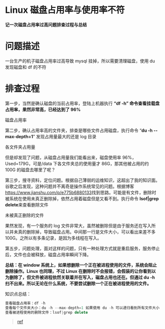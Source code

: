 # 

# Linux 磁盘占用率与使用率不符

**记一次磁盘占用率过高问题排查过程与总结**

# 问题描述

一台生产的机子磁盘占用率过高导致 mysql 挂掉，所以需要清理磁盘，使用 du 发现磁盘和 df 的不符

# 排查过程

第一步，当然是确认磁盘的当前占用率，登陆上机器执行 **“df \-h” 命令查看挂载盘占用率，果然非常高，已经达到了 96\%**

磁盘占用率

第二步，确认占用率高的文件夹，排查是哪些文件占用磁盘，执行命令 “**du \-h \--max-depth=1**” 发现占用量最大的还是 log 目录

各文件夹占用量

但是却发现了问题，从磁盘占用量我们能看出来，磁盘使用率 96\%，Used=179G，可是/data 下各文件夹总的使用量才 86G，那其他被占用的约 100G 的磁盘去哪里了呢？

第三步，搜寻资料，定位问题。根据自己薄弱的运维知识，这超出了我的知识面。谷歌之后发现，这种问题并不离奇是操作系统常见的问题。根据博客 <https://www.jianshu.com/p/e775b6880133>找到思路。可能是有文件，删除时被系统在使用未真正删除掉，依然占用着磁盘但是又看不到。执行命令 **lsof|grep delete**来查看删除文件

未被真正删除的文件

果然发现，有一个服务的 log 文件非常大，虽然被删除但是由于服务还在写入所以并未真的删除掉，导致磁盘占用。中间那一行是文件大小，可以看出来差不多 100G。之所以有多条记录，是因为多线程在写入。

第五步，问题处理，面对这样的问题，只有一种处理方式就是重启服务，服务停止后，文件也会被释放，磁盘占用率瞬间下降。

**总结：在 window 系统上，如果想删除一个正在被进程使用的文件，系统会阻止删除操作。Linux 也同理，不过 Linux 在删除时不会报错，会假装的让你看到以为删除了，但文件被进程依然关联着并在写入，磁盘占用也还在。但通过 du \-h 扫不出来。所以无论在什么系统，不要尝试删除一个正在被进程使用的文件。**

知识点总结：

```js
查看磁盘占用率：df -h
查看每个文件夹大小：du -h --max-depth=1 如果使用 du -h 可以递归看到所有文件大小
查看被进程使用的删除文件：lsof|grep delete
```

> [ref](https://cloud.tencent.com/developer/article/1800402)

